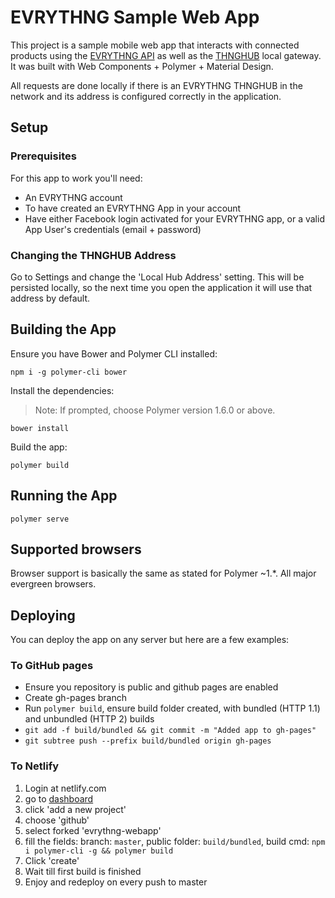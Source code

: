 # EVRYTHNG Sample Web App

This project is a sample mobile web app that interacts with connected products using the [EVRYTHNG API](https://developers.evrythng.com/) as well as the [THNGHUB](https://developers.evrythng.com/docs/thng-hub) local gateway. 
It was built with Web Components + Polymer + Material Design.

All requests are done locally if there is an EVRYTHNG THNGHUB in the network and its address is configured correctly in the application.

## Setup

### Prerequisites
For this app to work you'll need:

- An EVRYTHNG account
- To have created an EVRYTHNG App in your account
- Have either Facebook login activated for your EVRYTHNG app, or a valid App User's credentials (email + password)

### Changing the THNGHUB Address

Go to Settings and change the 'Local Hub Address' setting. This will be persisted locally, so the next time you open the application it will use that address by default.

## Building the App

Ensure you have Bower and Polymer CLI installed: 
```
npm i -g polymer-cli bower
```
Install the dependencies:

> Note: If prompted, choose Polymer version 1.6.0 or above.

```
bower install
```
Build the app:
```
polymer build
```

## Running the App

```
polymer serve
```

## Supported browsers
Browser support is basically the same as stated for Polymer ~1.*. All major evergreen browsers.

## Deploying 

You can deploy the app on any server but here are a few examples:

### To GitHub pages
- Ensure you repository is public and github pages are enabled
- Create gh-pages branch
- Run `polymer build`, ensure build folder created, with bundled (HTTP 1.1) and unbundled (HTTP 2) builds
- `git add -f build/bundled && git commit -m "Added app to gh-pages"`
- `git subtree push --prefix build/bundled origin gh-pages`

### To Netlify
1. Login at netlify.com
2. go to [dashboard](https://app.netlify.com/)
3. click 'add a new project'
4. choose 'github'
5. select forked 'evrythng-webapp'
6. fill the fields: branch: `master`, public folder: `build/bundled`, build cmd: `npm i polymer-cli -g && polymer build`
7. Click 'create'
8. Wait till first build is finished
9. Enjoy and redeploy on every push to master



